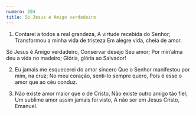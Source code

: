 ```yaml
---
numero: 204
title: Só Jesus é Amigo verdadeiro
---
```

1. Contarei a todos a real grandeza,
A virtude recebida do Senhor;
Transformou a minha vida de tristeza
Em alegre vida, cheia de amor.

Só Jesus é Amigo verdadeiro,
Conservar desejo Seu amor;
Por min’alma deu a vida no madeiro;
Glória, glória ao Salvador!

2. Eu jamais me esquecerei do amor sincero
Que o Senhor manifestou por mim, na cruz;
No meu coração, senti-lo sempre quero,
Pois é esse o amor que ao céu conduz.

3. Não existe amor maior que o de Cristo,
Não existe outro amigo tão fiel;
Um sublime amor assim jamais foi visto,
A não ser em Jesus Cristo, Emanuel.
